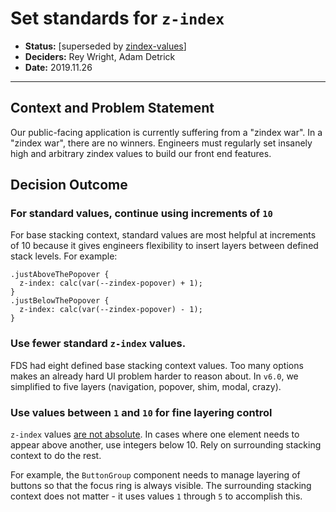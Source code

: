 # Set standards for `z-index`

- **Status:** [superseded by [zindex-values](../zindex-values.md)]
- **Deciders:** Rey Wright, Adam Detrick
- **Date:** 2019.11.26

---

## Context and Problem Statement

Our public-facing application is currently suffering from a "zindex war". In a "zindex
war", there are no winners. Engineers must regularly set insanely high and arbitrary
zindex values to build our front end features.

## Decision Outcome

### For standard values, continue using increments of `10`

For base stacking context, standard values are most helpful at increments of 10 because it
gives engineers flexibility to insert layers between defined stack levels. For example:

```
.justAboveThePopover {
  z-index: calc(var(--zindex-popover) + 1);
}
.justBelowThePopover {
  z-index: calc(var(--zindex-popover) - 1);
}
```

### Use fewer standard `z-index` values.

FDS had eight defined base stacking context values. Too many options makes an already hard
UI problem harder to reason about. In `v6.0`, we simplified to five layers (navigation, popover, shim, modal, crazy).

### Use values between `1` and `10` for fine layering control

`z-index` values [are not absolute](https://developer.mozilla.org/en-US/docs/Web/CSS/CSS_Positioning/Understanding_z_index/The_stacking_context).
In cases where one element needs to appear above another, use integers below 10. Rely on
surrounding stacking context to do the rest.

For example, the `ButtonGroup` component needs to manage layering of buttons so that the
focus ring is always visible. The surrounding stacking context does not matter - it uses
values `1` through `5` to accomplish this.
